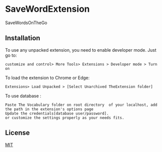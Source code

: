 # SaveWordExtension
SaveWordsOnTheGo
## Installation
To use any unpacked extension, you need to enable developer mode. Just go to:
```
customize and control> More Tools> Extensions > Developer mode > Turn on
```
To load the extension to Chrome or Edge:

```
Extensions> Load Unpacked > [Select Unarchived TheExtension folder]
```
To use database :
```
Paste The Vocabulary folder on root directory  of your localhost, add the path in the extension's options page
Update the credentials[database user/password].
or customize the settings properly as your needs fits.
`````


## License
[MIT](https://choosealicense.com/licenses/mit/)
